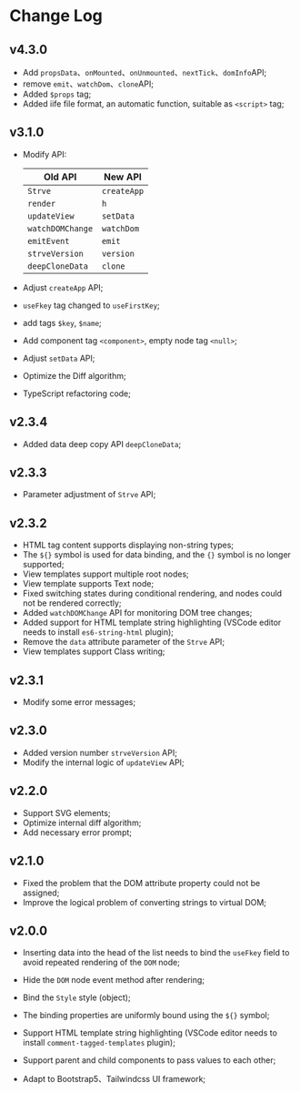 # Change Log

## v4.3.0

- Add `propsData`、`onMounted`、`onUnmounted`、`nextTick`、`domInfo`API;
- remove `emit`、`watchDom`、`clone`API;
- Added `$props` tag;
- Added iife file format, an automatic function, suitable as `<script>` tag;

## v3.1.0

- Modify API:

  | Old API          | New API     |
  | ---------------- | ----------- |
  | `Strve`          | `createApp` |
  | `render`         | `h`         |
  | `updateView`     | `setData`   |
  | `watchDOMChange` | `watchDom`  |
  | `emitEvent`      | `emit`      |
  | `strveVersion`   | `version`   |
  | `deepCloneData`  | `clone`     |

- Adjust `createApp` API;
- `useFkey` tag changed to `useFirstKey`;
- add tags `$key`, `$name`;
- Add component tag `<component>`, empty node tag `<null>`;
- Adjust `setData` API;
- Optimize the Diff algorithm;
- TypeScript refactoring code;

## v2.3.4

- Added data deep copy API `deepCloneData`;

## v2.3.3

- Parameter adjustment of `Strve` API;

## v2.3.2

- HTML tag content supports displaying non-string types;
- The `${}` symbol is used for data binding, and the `{}` symbol is no longer supported;
- View templates support multiple root nodes;
- View template supports Text node;
- Fixed switching states during conditional rendering, and nodes could not be rendered correctly;
- Added `watchDOMChange` API for monitoring DOM tree changes;
- Added support for HTML template string highlighting (VSCode editor needs to install `es6-string-html` plugin);
- Remove the `data` attribute parameter of the `Strve` API;
- View templates support Class writing;

## v2.3.1

- Modify some error messages;

## v2.3.0

- Added version number `strveVersion` API;
- Modify the internal logic of `updateView` API;

## v2.2.0

- Support SVG elements;
- Optimize internal diff algorithm;
- Add necessary error prompt;

## v2.1.0

- Fixed the problem that the DOM attribute property could not be assigned;
- Improve the logical problem of converting strings to virtual DOM;

## v2.0.0

- Inserting data into the head of the list needs to bind the `useFkey` field to avoid repeated rendering of the `DOM` node;

- Hide the `DOM` node event method after rendering;
- Bind the `Style` style (object);
- The binding properties are uniformly bound using the `${}` symbol;
- Support HTML template string highlighting (VSCode editor needs to install `comment-tagged-templates` plugin);
- Support parent and child components to pass values to each other;

- Adapt to Bootstrap5、Tailwindcss UI framework;
